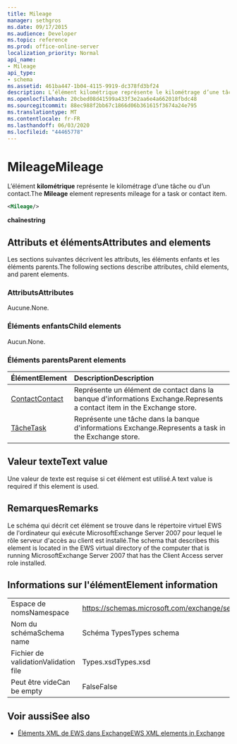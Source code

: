 ```yaml
---
title: Mileage
manager: sethgros
ms.date: 09/17/2015
ms.audience: Developer
ms.topic: reference
ms.prod: office-online-server
localization_priority: Normal
api_name:
- Mileage
api_type:
- schema
ms.assetid: 461ba447-1b04-4115-9919-dc378fd3bf24
description: L’élément kilométrique représente le kilométrage d’une tâche ou d’un contact.
ms.openlocfilehash: 20cbed08d41599a433f3e2aa6e4a662018fbdc48
ms.sourcegitcommit: 88ec988f2bb67c1866d06b361615f3674a24e795
ms.translationtype: MT
ms.contentlocale: fr-FR
ms.lasthandoff: 06/03/2020
ms.locfileid: "44465778"
---
```

# <a name="mileage"></a><span data-ttu-id="5bd3b-103">Mileage</span><span class="sxs-lookup"><span data-stu-id="5bd3b-103">Mileage</span></span>

<span data-ttu-id="5bd3b-104">L’élément **kilométrique** représente le kilométrage d’une tâche ou d’un contact.</span><span class="sxs-lookup"><span data-stu-id="5bd3b-104">The **Mileage** element represents mileage for a task or contact item.</span></span> 
  
```xml
<Mileage/>
```

 <span data-ttu-id="5bd3b-105">**chaîne**</span><span class="sxs-lookup"><span data-stu-id="5bd3b-105">**string**</span></span>
## <a name="attributes-and-elements"></a><span data-ttu-id="5bd3b-106">Attributs et éléments</span><span class="sxs-lookup"><span data-stu-id="5bd3b-106">Attributes and elements</span></span>

<span data-ttu-id="5bd3b-107">Les sections suivantes décrivent les attributs, les éléments enfants et les éléments parents.</span><span class="sxs-lookup"><span data-stu-id="5bd3b-107">The following sections describe attributes, child elements, and parent elements.</span></span>
  
### <a name="attributes"></a><span data-ttu-id="5bd3b-108">Attributs</span><span class="sxs-lookup"><span data-stu-id="5bd3b-108">Attributes</span></span>

<span data-ttu-id="5bd3b-109">Aucune.</span><span class="sxs-lookup"><span data-stu-id="5bd3b-109">None.</span></span>
  
### <a name="child-elements"></a><span data-ttu-id="5bd3b-110">Éléments enfants</span><span class="sxs-lookup"><span data-stu-id="5bd3b-110">Child elements</span></span>

<span data-ttu-id="5bd3b-111">Aucun.</span><span class="sxs-lookup"><span data-stu-id="5bd3b-111">None.</span></span>
  
### <a name="parent-elements"></a><span data-ttu-id="5bd3b-112">Éléments parents</span><span class="sxs-lookup"><span data-stu-id="5bd3b-112">Parent elements</span></span>

|<span data-ttu-id="5bd3b-113">**Élément**</span><span class="sxs-lookup"><span data-stu-id="5bd3b-113">**Element**</span></span>|<span data-ttu-id="5bd3b-114">**Description**</span><span class="sxs-lookup"><span data-stu-id="5bd3b-114">**Description**</span></span>|
|:-----|:-----|
|[<span data-ttu-id="5bd3b-115">Contact</span><span class="sxs-lookup"><span data-stu-id="5bd3b-115">Contact</span></span>](contact.md) <br/> |<span data-ttu-id="5bd3b-116">Représente un élément de contact dans la banque d'informations Exchange.</span><span class="sxs-lookup"><span data-stu-id="5bd3b-116">Represents a contact item in the Exchange store.</span></span>  <br/> |
|[<span data-ttu-id="5bd3b-117">Tâche</span><span class="sxs-lookup"><span data-stu-id="5bd3b-117">Task</span></span>](task.md) <br/> |<span data-ttu-id="5bd3b-118">Représente une tâche dans la banque d'informations Exchange.</span><span class="sxs-lookup"><span data-stu-id="5bd3b-118">Represents a task in the Exchange store.</span></span>  <br/> |
   
## <a name="text-value"></a><span data-ttu-id="5bd3b-119">Valeur texte</span><span class="sxs-lookup"><span data-stu-id="5bd3b-119">Text value</span></span>

<span data-ttu-id="5bd3b-120">Une valeur de texte est requise si cet élément est utilisé.</span><span class="sxs-lookup"><span data-stu-id="5bd3b-120">A text value is required if this element is used.</span></span>
  
## <a name="remarks"></a><span data-ttu-id="5bd3b-121">Remarques</span><span class="sxs-lookup"><span data-stu-id="5bd3b-121">Remarks</span></span>

<span data-ttu-id="5bd3b-122">Le schéma qui décrit cet élément se trouve dans le répertoire virtuel EWS de l'ordinateur qui exécute MicrosoftExchange Server 2007 pour lequel le rôle serveur d'accès au client est installé.</span><span class="sxs-lookup"><span data-stu-id="5bd3b-122">The schema that describes this element is located in the EWS virtual directory of the computer that is running MicrosoftExchange Server 2007 that has the Client Access server role installed.</span></span>
  
## <a name="element-information"></a><span data-ttu-id="5bd3b-123">Informations sur l'élément</span><span class="sxs-lookup"><span data-stu-id="5bd3b-123">Element information</span></span>

|||
|:-----|:-----|
|<span data-ttu-id="5bd3b-124">Espace de noms</span><span class="sxs-lookup"><span data-stu-id="5bd3b-124">Namespace</span></span>  <br/> |https://schemas.microsoft.com/exchange/services/2006/types  <br/> |
|<span data-ttu-id="5bd3b-125">Nom du schéma</span><span class="sxs-lookup"><span data-stu-id="5bd3b-125">Schema name</span></span>  <br/> |<span data-ttu-id="5bd3b-126">Schéma Types</span><span class="sxs-lookup"><span data-stu-id="5bd3b-126">Types schema</span></span>  <br/> |
|<span data-ttu-id="5bd3b-127">Fichier de validation</span><span class="sxs-lookup"><span data-stu-id="5bd3b-127">Validation file</span></span>  <br/> |<span data-ttu-id="5bd3b-128">Types.xsd</span><span class="sxs-lookup"><span data-stu-id="5bd3b-128">Types.xsd</span></span>  <br/> |
|<span data-ttu-id="5bd3b-129">Peut être vide</span><span class="sxs-lookup"><span data-stu-id="5bd3b-129">Can be empty</span></span>  <br/> |<span data-ttu-id="5bd3b-130">False</span><span class="sxs-lookup"><span data-stu-id="5bd3b-130">False</span></span>  <br/> |
   
## <a name="see-also"></a><span data-ttu-id="5bd3b-131">Voir aussi</span><span class="sxs-lookup"><span data-stu-id="5bd3b-131">See also</span></span>



- [<span data-ttu-id="5bd3b-132">Éléments XML de EWS dans Exchange</span><span class="sxs-lookup"><span data-stu-id="5bd3b-132">EWS XML elements in Exchange</span></span>](ews-xml-elements-in-exchange.md)

